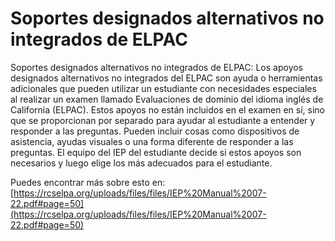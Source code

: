 # Soportes designados alternativos no integrados de ELPAC
Soportes designados alternativos no integrados de ELPAC: Los apoyos designados alternativos no integrados del ELPAC son ayuda o herramientas adicionales que pueden utilizar un estudiante con necesidades especiales al realizar un examen llamado Evaluaciones de dominio del idioma inglés de California (ELPAC). Estos apoyos no están incluidos en el examen en sí, sino que se proporcionan por separado para ayudar al estudiante a entender y responder a las preguntas. Pueden incluir cosas como dispositivos de asistencia, ayudas visuales o una forma diferente de responder a las preguntas. El equipo del IEP del estudiante decide si estos apoyos son necesarios y luego elige los más adecuados para el estudiante.

Puedes encontrar más sobre esto en: [https://rcselpa.org/uploads/files/files/IEP%20Manual%2007-22.pdf#page=50](https://rcselpa.org/uploads/files/files/IEP%20Manual%2007-22.pdf#page=50)
